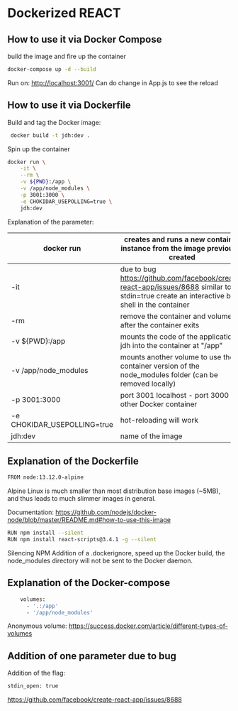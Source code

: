 # Dockerized REACT

## How to use it via Docker Compose

build the image and fire up the container

```bash
docker-compose up -d --build
```

Run on:  <http://localhost:3001/>
Can do change in App.js to see the reload

## How to use it via Dockerfile

Build and tag the Docker image:

```bash
 docker build -t jdh:dev .
```

Spin up the container

```bash
docker run \
    -it \
    --rm \
    -v ${PWD}:/app \
    -v /app/node_modules \
    -p 3001:3000 \
    -e CHOKIDAR_USEPOLLING=true \
    jdh:dev
```

Explanation of the parameter:

|  docker run                  |  creates and runs a new container instance from the image previously created                                                         |
|------------------------------|-----------------------------------------------------------|
|  -it                         |    due to bug <https://github.com/facebook/create-react-app/issues/8688> similar to stdin=true create an interactive bash shell in the container                                                       |
|  -rm                         |    remove the container and volumes after the container exits                                                       |
|  -v ${PWD}:/app              |  mounts the code of the application jdh into the container at "/app"                                               |
|  -v /app/node_modules        |  mounts another volume  to use the container version of the node_modules folder (can be removed locally)                                                         |
|  -p 3001:3000                |    port 3001 localhost - port 3000 to other Docker container                                                       |
|  -e CHOKIDAR_USEPOLLING=true |    hot-reloading will work                                |
|  jdh:dev                     |    name of the image                                      |

## Explanation of the Dockerfile

```bash
FROM node:13.12.0-alpine
```

Alpine Linux is much smaller than most distribution base images (~5MB), and thus leads to much slimmer images in general.

Documentation:
<https://github.com/nodejs/docker-node/blob/master/README.md#how-to-use-this-image>

```bash
RUN npm install --silent
RUN npm install react-scripts@3.4.1 -g --silent
```

Silencing NPM
Addition of a .dockerignore, speed up the Docker build, the node_modules directory will not be sent to the Docker daemon.

## Explanation of the Docker-compose

```bash
    volumes:
      - '.:/app'
      - '/app/node_modules'
```

Anonymous volume: <https://success.docker.com/article/different-types-of-volumes>

## Addition of one parameter due to bug

Addition of the flag:

```bash
stdin_open: true
```

<https://github.com/facebook/create-react-app/issues/8688>
